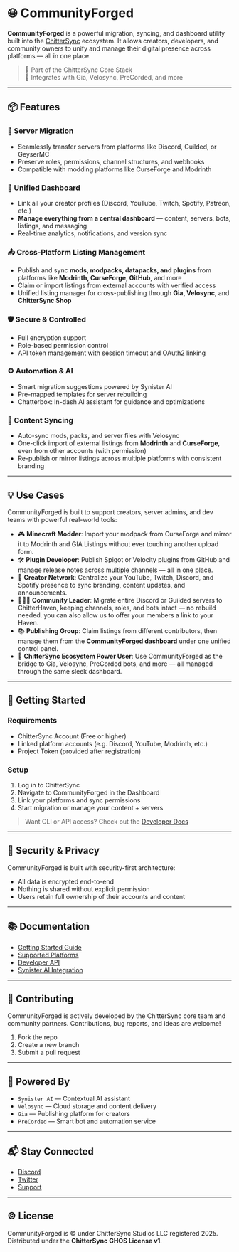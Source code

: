 # 🌐 CommunityForged

**CommunityForged** is a powerful migration, syncing, and dashboard utility built into the [ChitterSync](https://chittersync.com) ecosystem. It allows creators, developers, and community owners to unify and manage their digital presence across platforms — all in one place.

> 🚀 Part of the ChitterSync Core Stack  
> 🧩 Integrates with Gia, Velosync, PreCorded, and more

---

## 📦 Features

### 🔄 Server Migration
- Seamlessly transfer servers from platforms like Discord, Guilded, or GeyserMC
- Preserve roles, permissions, channel structures, and webhooks
- Compatible with modding platforms like CurseForge and Modrinth

### 🔗 Unified Dashboard
- Link all your creator profiles (Discord, YouTube, Twitch, Spotify, Patreon, etc.)
- **Manage everything from a central dashboard** — content, servers, bots, listings, and messaging
- Real-time analytics, notifications, and version sync

### 📤 Cross-Platform Listing Management
- Publish and sync **mods, modpacks, datapacks, and plugins** from platforms like **Modrinth, CurseForge, GitHub**, and more
- Claim or import listings from external accounts with verified access
- Unified listing manager for cross-publishing through **Gia, Velosync**, and **ChitterSync Shop**

### 🛡️ Secure & Controlled
- Full encryption support
- Role-based permission control
- API token management with session timeout and OAuth2 linking

### ⚙️ Automation & AI
- Smart migration suggestions powered by Synister AI
- Pre-mapped templates for server rebuilding
- Chatterbox: In-dash AI assistant for guidance and optimizations

### 📁 Content Syncing
- Auto-sync mods, packs, and server files with Velosync
- One-click import of external listings from **Modrinth** and **CurseForge**, even from other accounts (with permission)
- Re-publish or mirror listings across multiple platforms with consistent branding

---

## 💡 Use Cases

CommunityForged is built to support creators, server admins, and dev teams with powerful real-world tools:

- 🎮 **Minecraft Modder**: Import your modpack from CurseForge and mirror it to Modrinth and GIA Listings without ever touching another upload form.
- 🛠️ **Plugin Developer**: Publish Spigot or Velocity plugins from GitHub and manage release notes across multiple channels — all in one place.
- 🧵 **Creator Network**: Centralize your YouTube, Twitch, Discord, and Spotify presence to sync branding, content updates, and announcements.
- 🧑‍🤝‍🧑 **Community Leader**: Migrate entire Discord or Guilded servers to ChitterHaven, keeping channels, roles, and bots intact — no rebuild needed. you can also allow us to offer your members a link to your Haven.
- 📚 **Publishing Group**: Claim listings from different contributors, then manage them from the **CommunityForged dashboard** under one unified control panel.
- 🚀 **ChitterSync Ecosystem Power User**: Use CommunityForged as the bridge to Gia, Velosync, PreCorded bots, and more — all managed through the same sleek dashboard.

---

## 🔧 Getting Started

### Requirements
- ChitterSync Account (Free or higher)
- Linked platform accounts (e.g. Discord, YouTube, Modrinth, etc.)
- Project Token (provided after registration)

### Setup

1. Log in to ChitterSync  
2. Navigate to CommunityForged in the Dashboard  
3. Link your platforms and sync permissions  
4. Start migration or manage your content + servers  

> Want CLI or API access? Check out the [Developer Docs](https://docs.chittersync.com/communityforged)

---

## 🔐 Security & Privacy

CommunityForged is built with security-first architecture:
- All data is encrypted end-to-end
- Nothing is shared without explicit permission
- Users retain full ownership of their accounts and content

---

## 📚 Documentation

- [Getting Started Guide](https://docs.chittersync.com/communityforged/start)
- [Supported Platforms](https://docs.chittersync.com/communityforged/platforms)
- [Developer API](https://docs.chittersync.com/api)
- [Synister AI Integration](https://docs.chittersync.com/synai)

---

## 🤝 Contributing

CommunityForged is actively developed by the ChitterSync core team and community partners. Contributions, bug reports, and ideas are welcome!

1. Fork the repo  
2. Create a new branch  
3. Submit a pull request

---

## 🧠 Powered By

- `Synister AI` — Contextual AI assistant  
- `Velosync` — Cloud storage and content delivery  
- `Gia` — Publishing platform for creators  
- `PreCorded` — Smart bot and automation service

---

## 📬 Stay Connected

- [Discord](https://dgg.chittersync.com/)  
- [Twitter](https://twitter.chittersync.com/)  
- [Support](https://docs.chittersync.com/support)

---

## © License

CommunityForged is © under ChitterSync Studios LLC registered 2025.  
Distributed under the **ChitterSync GHOS License v1**.
